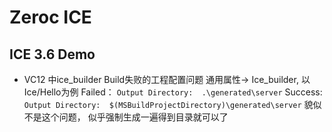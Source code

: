 # Zeroc ICE

## ICE 3.6 Demo
- VC12 中ice_builder Build失败的工程配置问题
通用属性-> Ice_builder, 以Ice/Hello为例
Failed：
`Output Directory:	.\generated\server`
Success:
`Output Directory:	$(MSBuildProjectDirectory)\generated\server`
貌似不是这个问题， 似乎强制生成一遍得到目录就可以了
